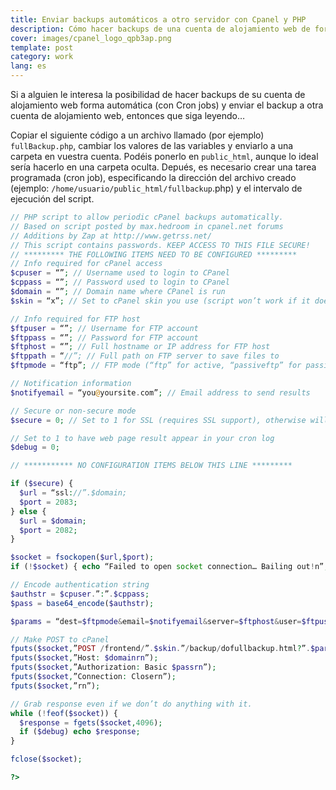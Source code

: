 ```yaml
---
title: Enviar backups automáticos a otro servidor con Cpanel y PHP
description: Cómo hacer backups de una cuenta de alojamiento web de forma automática
cover: images/cpanel_logo_qpb3ap.png
template: post
category: work
lang: es
---
```


Si a alguien le interesa la posibilidad de hacer backups de su cuenta de alojamiento web forma automática (con Cron jobs) y enviar el backup a otra cuenta de alojamiento web, entonces que siga leyendo…

Copiar el siguiente código a un archivo llamado (por ejemplo) `fullBackup.php`, cambiar los valores de las variables y enviarlo a una carpeta en vuestra cuenta. Podéis ponerlo en `public_html`, aunque lo ideal sería hacerlo en una carpeta oculta. Depués, es necesario crear una tarea programada (cron job), especificando la dirección del archivo creado (ejemplo: `/home/usuario/public_html/fullbackup`.php) y el intervalo de ejecución del script.

```php
// PHP script to allow periodic cPanel backups automatically.
// Based on script posted by max.hedroom in cpanel.net forums
// Additions by Zap at http://www.getrss.net/
// This script contains passwords. KEEP ACCESS TO THIS FILE SECURE!
// ********* THE FOLLOWING ITEMS NEED TO BE CONFIGURED *********
// Info required for cPanel access
$cpuser = “”; // Username used to login to CPanel
$cppass = “”; // Password used to login to CPanel
$domain = “”; // Domain name where CPanel is run
$skin = “x”; // Set to cPanel skin you use (script won’t work if it doesn’t match)

// Info required for FTP host
$ftpuser = “”; // Username for FTP account
$ftppass = “”; // Password for FTP account
$ftphost = “”; // Full hostname or IP address for FTP host
$ftppath = “//”; // Full path on FTP server to save files to
$ftpmode = “ftp”; // FTP mode (“ftp” for active, “passiveftp” for passive)

// Notification information
$notifyemail = “you@yoursite.com”; // Email address to send results

// Secure or non-secure mode
$secure = 0; // Set to 1 for SSL (requires SSL support), otherwise will use standard HTTP

// Set to 1 to have web page result appear in your cron log
$debug = 0;

// *********** NO CONFIGURATION ITEMS BELOW THIS LINE *********

if ($secure) {
  $url = “ssl://”.$domain;
  $port = 2083;
} else {
  $url = $domain;
  $port = 2082;
}

$socket = fsockopen($url,$port);
if (!$socket) { echo “Failed to open socket connection… Bailing out!n”; exit; }

// Encode authentication string
$authstr = $cpuser.”:”.$cppass;
$pass = base64_encode($authstr);

$params = “dest=$ftpmode&email=$notifyemail&server=$ftphost&user=$ftpuser&pass=$ftppass&rdir=$ftppath&submit=Generate Backup”;

// Make POST to cPanel
fputs($socket,”POST /frontend/”.$skin.”/backup/dofullbackup.html?”.$params.” HTTP/1.0rn”);
fputs($socket,”Host: $domainrn”);
fputs($socket,”Authorization: Basic $passrn”);
fputs($socket,”Connection: Closern”);
fputs($socket,”rn”);

// Grab response even if we don’t do anything with it.
while (!feof($socket)) {
  $response = fgets($socket,4096);
  if ($debug) echo $response;
}

fclose($socket);

?>
```
